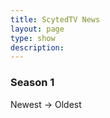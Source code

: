 ```yaml
---
title: ScytedTV News
layout: page
type: show
description:
---
```


<h3>Season 1</h3>
Newest → Oldest
<div class="video-grid" id="video-grid" data-playlist-id="PL5irix3qFbXNy6-PttkNPjkINJ0K5uqCg"></div>

<script src="show-scripts.js"></script>